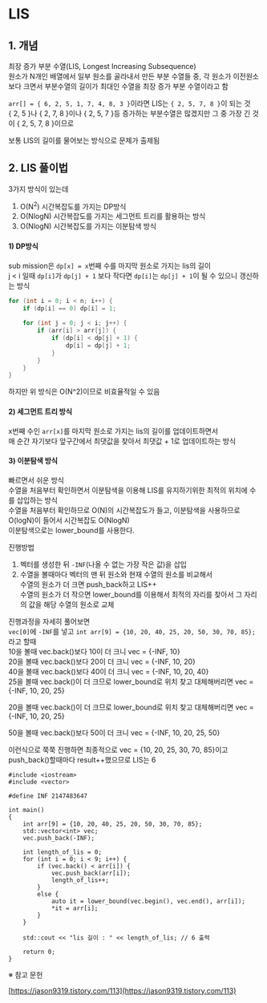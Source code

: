 # LIS

## 1. 개념

최장 증가 부분 수열(LIS, Longest Increasing Subsequence)  
원소가 N개인 배열에서 일부 원소를 골라내서 만든 부분 수열들 중, 각 원소가 이전원소보다 크면서 부분수열의 길이가 최대인 수열을 최장 증가 부분 수열이라고 함

`arr[] = { 6, 2, 5, 1, 7, 4, 8, 3 }`이라면 LIS는 `{ 2, 5, 7, 8 }`이 되는 것  
{ 2, 5 }나 { 2, 7, 8 }이나 { 2, 5, 7 }등 증가하는 부분수열은 많겠지만 그 중 가장 긴 것이 { 2, 5, 7, 8 }이므로  

보통 LIS의 길이를 물어보는 방식으로 문제가 출제됨


## 2. LIS 풀이법

3가지 방식이 있는데  
1) O(N<sup>2</sup>) 시간복잡도를 가지는 DP방식
2) O(NlogN) 시간복잡도를 가지는 세그먼트 트리를 활용하는 방식
3) O(NlogN) 시간복잡도를 가지는 이분탐색 방식

#### 1) DP방식
sub mission은 `dp[x] = x`번째 수를 마지막 원소로 가지는 lis의 길이  
j < i 일때 `dp[i]`가 `dp[j] + 1` 보다 작다면 `dp[i]`는 `dp[j] + 1`이 될 수 있으니 갱신하는 방식  
```C++
for (int i = 0; i < n; i++) {
    if (dp[i] == 0) dp[i] = 1;
    
    for (int j = 0; j < i; j++) {
        if (arr[i] > arr[j]) {
            if (dp[i] < dp[j] + 1) {
                dp[i] = dp[j] + 1;
            }
        }
    }
}
```
하지만 위 방식은 O(N^2)이므로 비효율적일 수 있음

#### 2) 세그먼트 트리 방식
x번째 수인 `arr[x]`를 마지막 원소로 가지는 lis의 길이를 업데이트하면서  
매 순간 자기보다 앞구간에서 최댓값을 찾아서 최댓값 + 1로 업데이트하는 방식

#### 3) 이분탐색 방식
빠르면서 쉬운 방식  
수열을 처음부터 확인하면서 이분탐색을 이용해 LIS를 유지하기위한 최적의 위치에 수를 삽입하는 방식  
수열을 처음부터 확인하므로 O(N)의 시간복잡도가 들고, 이분탐색을 사용하므로 O(logN)이 들어서 시간복잡도 O(NlogN)  
이분탐색으로는 lower_bound를 사용한다.  

진행방법
1) 벡터를 생성한 뒤 `-INF`(나올 수 없는 가장 작은 값)을 삽입
2) 수열을 볼때마다 벡터의 맨 뒤 원소와 현재 수열의 원소를 비교해서  
	수열의 원소가 더 크면 push_back하고 LIS++  
	수열의 원소가 더 작으면 lower_bound를 이용해서 최적의 자리를 찾아서 그 자리의 값을 해당 수열의 원소로 교체  

진행과정을 자세히 풀어보면  
`vec[0]`에 `-INF`를 넣고 `int arr[9] = {10, 20, 40, 25, 20, 50, 30, 70, 85};` 라고 할때  
10을 볼때 vec.back()보다 10이 더 크니 vec = {-INF, 10}  
20을 볼때 vec.back()보다 20이 더 크니 vec = {-INF, 10, 20}  
40을 볼때 vec.back()보다 40이 더 크니 vec = {-INF, 10, 20, 40}  
25을 볼때 vec.back()이 더 크므로 lower_bound로 위치 찾고 대체해버리면 vec = {-INF, 10, 20, 25}  

20을 볼때 vec.back()이 더 크므로 lower_bound로 위치 찾고 대체해버리면 vec = {-INF, 10, 20, 25}

50을 볼때 vec.back()보다 50이 더 크니 vec = {-INF, 10, 20, 25, 50} 

이런식으로 쭉쭉 진행하면 최종적으로 vec = {10, 20, 25, 30, 70, 85}이고 push_back()할때마다 result++했으므로 LIS는 6

```
#include <iostream>
#include <vector>

#define INF 2147483647

int main()
{
    int arr[9] = {10, 20, 40, 25, 20, 50, 30, 70, 85};
    std::vector<int> vec;
    vec.push_back(-INF);

    int length_of_lis = 0;
    for (int i = 0; i < 9; i++) {
        if (vec.back() < arr[i]) {
            vec.push_back(arr[i]);
            length_of_lis++;
        }
        else {
            auto it = lower_bound(vec.begin(), vec.end(), arr[i]);
            *it = arr[i];
        }
    }

    std::cout << "lis 길이 : " << length_of_lis; // 6 출력

    return 0;
}
```

※ 참고 문헌

[https://jason9319.tistory.com/113](https://jason9319.tistory.com/113)
